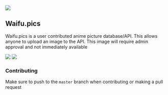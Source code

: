 <img align=center src="https://raw.githubusercontent.com/Waifu-pics/waifu-api/.github/assets/banner.png">

## Waifu.pics
Waifu.pics is a user contributed anime picture database/API. This allows anyone to upload an image to the API. This image will require admin approval and not immediately available

<img src="https://www.codefactor.io/repository/github/Waifu-pics/api/badge/master">
<img src="https://img.shields.io/github/license/Waifu-pics/api">

### Contributing
Make sure to push to the `master` branch when contributing or making a pull request